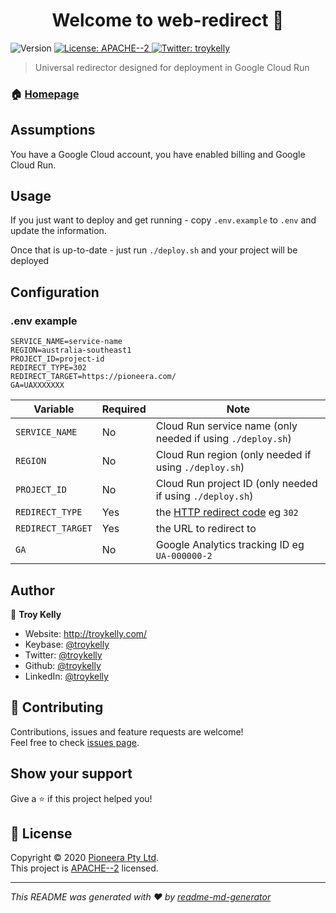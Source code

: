 <h1  align="center">Welcome to web-redirect 👋</h1>
<p>
<img  alt="Version"  src="https://img.shields.io/badge/version-1.0.0-blue.svg?cacheSeconds=2592000"  />
<a  href="http://www.apache.org/licenses/LICENSE-2.0"  target="_blank">
<img  alt="License: APACHE--2"  src="https://img.shields.io/badge/License-APACHE--2-yellow.svg"  />
</a>
<a  href="https://twitter.com/troykelly"  target="_blank">
<img  alt="Twitter: troykelly"  src="https://img.shields.io/twitter/follow/troykelly.svg?style=social"  />
</a>
</p>

> Universal redirector designed for deployment in Google Cloud Run

### 🏠 [Homepage](https://github.com/Pioneera/web-redirect)

## Assumptions

You have a Google Cloud account, you have enabled billing and Google Cloud Run.

## Usage

If you just want to deploy and get running - copy `.env.example` to `.env` and update the information.

Once that is up-to-date - just run `./deploy.sh` and your project will be deployed

## Configuration

### .env example

```text
SERVICE_NAME=service-name
REGION=australia-southeast1
PROJECT_ID=project-id
REDIRECT_TYPE=302
REDIRECT_TARGET=https://pioneera.com/
GA=UAXXXXXXX
```

| Variable          | Required | Note                                                                                                   |
| ----------------- | -------- | ------------------------------------------------------------------------------------------------------ |
| `SERVICE_NAME`    | No       | Cloud Run service name (only needed if using `./deploy.sh`)                                            |
| `REGION`          | No       | Cloud Run region (only needed if using `./deploy.sh`)                                                  |
| `PROJECT_ID`      | No       | Cloud Run project ID (only needed if using `./deploy.sh`)                                              |
| `REDIRECT_TYPE`   | Yes      | the [HTTP redirect code](https://en.wikipedia.org/wiki/URL_redirection#HTTP_status_codes_3xx) eg `302` |
| `REDIRECT_TARGET` | Yes      | the URL to redirect to                                                                                 |
| `GA`              | No       | Google Analytics tracking ID eg `UA-000000-2`                                                          |

## Author

👤 **Troy Kelly**

- Website: http://troykelly.com/
- Keybase: [@troykelly](https://keybase.io/troykelly)
- Twitter: [@troykelly](https://twitter.com/troykelly)
- Github: [@troykelly](https://github.com/troykelly)
- LinkedIn: [@troykelly](https://linkedin.com/in/troykelly)

## 🤝 Contributing

Contributions, issues and feature requests are welcome!<br  />Feel free to check [issues page](https://github.com/Pioneera/web-redirect/issues).

## Show your support

Give a ⭐️ if this project helped you!

## 📝 License

Copyright © 2020 [Pioneera Pty Ltd](https://github.com/Pioneera).<br  />
This project is [APACHE--2](http://www.apache.org/licenses/LICENSE-2.0) licensed.

---

_This README was generated with ❤️ by [readme-md-generator](https://github.com/kefranabg/readme-md-generator)_
